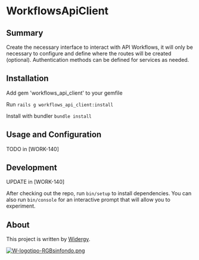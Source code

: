# WorkflowsApiClient

## Summary
Create the necessary interface to interact with API Workflows, it will only
be necessary to configure and define where the routes will be created
(optional). Authentication methods can be defined for services as needed.

## Installation

Add gem 'workflows_api_client' to your gemfile

Run `rails g workflows_api_client:install`

Install with bundler `bundle install`
## Usage and Configuration

TODO in [WORK-140]

## Development

UPDATE in [WORK-140]

After checking out the repo, run `bin/setup` to install dependencies. You can also run `bin/console` for an interactive prompt that will allow you to experiment.

## About

This project is written by [Widergy](http://www.widergy.com).

[![W-logotipo-RGBsinfondo.png](https://i.postimg.cc/Vsg8YBwL/W-logotipo-RGBsinfondo.png)](https://postimg.cc/G94NKD9Z)
